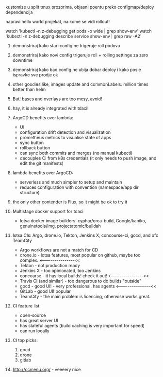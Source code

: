 kustomize u split tmux prozorima, objasni poentu preko configmap/deploy dependencija

napravi hello world projekat, na kome se vidi rollout!

watch 'kubectl -n z-debugging get pods -o wide | grep show-env'
watch 'kubectl -n z-debugging describe service show-env | grep raw -A2'

1. demonstriraj kako stari config ne trigeruje roll podova
2. demonstriraj kako novi config trigeruje roll + rolling settinge za zero downtime
3. demonstriraj kako bad config ne ubija dobar deploy i kako posle ispravke sve prodje ok
4. other goodies like, images update and commonLabels. million times better than helm
5. But! bases and overlays are too mesy, avoid!
6. hay, it is already integrated with tdaci!

7. ArgoCD benefits over lambda:
   * UI
   * configuration drift detection and visualization
   * prometheus metrics to visualise state of apps
   * sync button
   * rollback button
   * can sync both commits and merges (no manual kubectl)
   * decouples CI from k8s credentials (it only needs to push image, and edit the git manifests)
8. lambda benefits over ArgoCD:
   * serverless and much simpler to setup and maintain
   * reduces configuration with convention (namespace/app dir structure)
9. the only other contender is Flux, so it might be ok to try it

10. Multistage docker support for tdaci
    * lotsa docker image builders: cyphar/orca-build, Google/kaniko, genuinetools/img, projectatomic/buildah

12. lotsa CIs: Argo, drone.io, Tekton, Jenkins X, concourse-ci, gocd, and ofc TeamCity
	* Argo workflows are not a match for CD
	* drone.io - lotsa features, most popular on github, maybe too complex. <---------------<<
	* Tekton - not production ready
	* Jenkins X - too opinionated, too Jenkins
	* concourse - it has local builds! check it out! <---------------<<
	* Travis CI (and similar) - too dangerous to do builds "outside"
	* gocd - good UI! - very professional, has agents <---------------<<
	* GitLab - good UI! popular
	* TeamCity - the main problem is licencing, otherwise works great.

13. CI feature list
	* open-source
	* has great server UI
	* has stateful agents (build caching is very important for speed)
	* can run locally

14. CI top picks:
    1. gocd
	2. drone
	3. gitlab

15. http://ccmenu.org/ - veeeery nice
